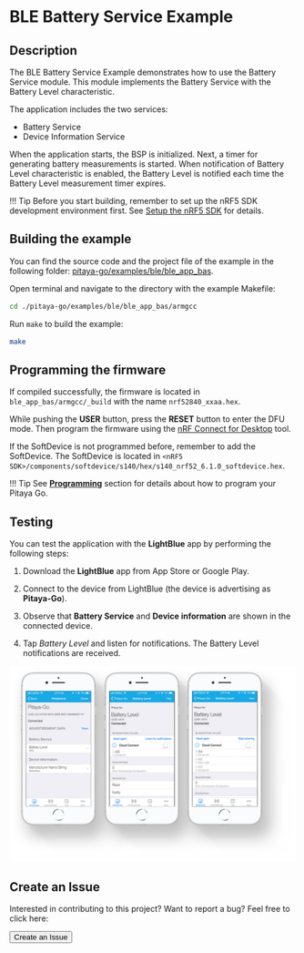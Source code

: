 # BLE Battery Service Example

## Description

The BLE Battery Service Example demonstrates how to use the Battery Service module. This module implements the Battery Service with the Battery Level characteristic.

The application includes the two services:

* Battery Service
* Device Information Service

When the application starts, the BSP is initialized. Next, a timer for generating battery measurements is started. When notification of Battery Level characteristic is enabled, the Battery Level is notified each time the Battery Level measurement timer expires.


!!! Tip
	Before you start building, remember to set up the nRF5 SDK development environment first. See [Setup the nRF5 SDK](../setup-the-nrf5-sdk.md) for details.

## Building the example

You can find the source code and the project file of the example in the following folder: [pitaya-go/examples/ble/ble_app_bas](https://github.com/makerdiary/pitaya-go/tree/master/examples/ble/ble_app_bas).

Open terminal and navigate to the directory with the example Makefile:

``` sh
cd ./pitaya-go/examples/ble/ble_app_bas/armgcc
```

Run `make` to build the example:

``` sh
make
```

## Programming the firmware

If compiled successfully, the firmware is located in `ble_app_bas/armgcc/_build` with the name `nrf52840_xxaa.hex`.

While pushing the **USER** button, press the **RESET** button to enter the DFU mode. Then program the firmware using the [nRF Connect for Desktop](https://www.nordicsemi.com/Software-and-Tools/Development-Tools/nRF-Connect-for-desktop) tool.

If the SoftDevice is not programmed before, remember to add the SoftDevice. The SoftDevice is located in `<nRF5 SDK>/components/softdevice/s140/hex/s140_nrf52_6.1.0_softdevice.hex`.

!!! Tip
	See **[Programming](../../programming.md)** section for details about how to program your Pitaya Go.

## Testing

You can test the application with the **LightBlue** app by performing the following steps:

1. Download the **LightBlue** app from App Store or Google Play.

2. Connect to the device from LightBlue (the device is advertising as **Pitaya-Go**).

3. Observe that **Battery Service** and **Device information** are shown in the connected device.

4. Tap *Battery Level* and listen for notifications. The Battery Level notifications are received.

[![](assets/images/ble-app-bas-example.jpg)](assets/images/ble-app-bas-example.jpg)

## Create an Issue

Interested in contributing to this project? Want to report a bug? Feel free to click here:

<a href="https://github.com/makerdiary/pitaya-go/issues/new"><button data-md-color-primary="marsala"><i class="fa fa-github"></i> Create an Issue</button></a>

